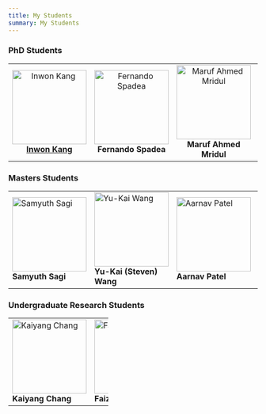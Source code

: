 ```yaml
---
title: My Students
summary: My Students
---
```


### PhD Students

<table style="width: 100%; table-layout: fixed; text-align: left; border-collapse: collapse;">
  <tr>
    <td style="width: 25%;" align="center">
      <img src="/student-photos/Current/PhD/Inwon_Kang.jpeg" alt="Inwon Kang" width="150" height="150" />
      <br />
      <strong><a href="http://inwon.net">Inwon Kang</a></strong>
    </td>
    <td style="width: 25%;"  align="center">
      <img src="/student-photos/Current/PhD/Fernando_Spadea.jpeg" alt="Fernando Spadea" width="150" height="150" />
      <br />
      <strong>Fernando Spadea</strong>
    </td>
    <td style="width: 25%;"  align="center">
      <img src="/student-photos/Current/PhD/Maruf_Ahmed_Mridul.jpeg" alt="Maruf Ahmed Mridul" width="150" height="150" />
      <br />
      <strong>Maruf Ahmed Mridul</strong>
    </td>
    <td style="width: 25%;"  align="center">
      <img src="/student-photos/Current/PhD/Md_Saikat_Islam_Khan_Bappy.jpg" alt="Md Saikat Islam Khan Bappy" width="150" height="150" />
      <br />
      <strong>Md Saikat Islam Khan</strong>
    </td>
  </tr>
</table>

### Masters Students  

<table style="width: 100%; table-layout: fixed; text-align: left; border-collapse: collapse;">
  <tr>
    <td style="width: 20%;">
      <img src="/student-photos/Current/MS/Samyuth_Sagi.jpeg" alt="Samyuth Sagi" width="150" height="150" />
      <br />
      <strong>Samyuth Sagi</strong>
    </td>
    <td style="width: 20%;">
      <img src="/student-photos/Current/MS/Yu-Kai_Wang.jpeg" alt="Yu-Kai Wang" width="150" height="150" />
      <br />
      <strong>Yu-Kai (Steven) Wang</strong>
    </td>
    <td style="width: 20%;">
      <img src="/student-photos/Current/MS/Aarnav_Patel.jpeg" alt="Aarnav Patel" width="150" height="150" />
      <br />
      <strong>Aarnav Patel</strong>
    </td>
    <td style="width: 20%;">
      <img src="/student-photos/Current/MS/Justin_Ottesen.jpeg" alt="Justin Ottesen" width="150" height="150" />
      <br />
      <strong>Justin Ottesen</strong>
    </td>
    <td style="width: 20%;">
      <img src="/student-photos/Current/MS/Joshua_Carson_Youngbar.jpeg" alt="Joshua Carson Youngbar" width="150" height="150" />
      <br />
      <strong>Joshua Carson Youngbar</strong>
    </td>
  </tr>
</table>

### Undergraduate Research Students  
<!-- - **Kaiyang Chang** | *Project: Blockchain Interoperability & Smart Derivatives Contract Encoding*: S'24 - S'25  
- **Faizaan Ali** | *Project: Data Provenance for AI Model Training*: F'24 - S'25   -->

<table style="width: 40%; table-layout: fixed; text-align: left; border-collapse: collapse;">
  <tr>
    <td style="width: 20%;">
      <img src="/student-photos/Current/UG/Kaiyang_Chang.jpg" alt="Kaiyang Chang" width="150" height="150" />
      <br />
      <strong>Kaiyang Chang</strong>
    </td>
    <td style="width: 20%;">
      <img src="/student-photos/Current/UG/Faizaan_Ali.jpeg" alt="Faizaan Ali" width="150" height="150" />
      <br />
      <strong>Faizaan Ali</strong>
    </td>
  </tr>
</table>
